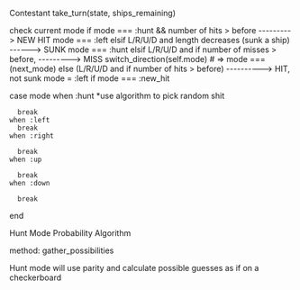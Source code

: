 Contestant
take_turn(state, ships_remaining)

  check current mode
      if mode === :hunt && number of hits > before --------->  NEW HIT
        mode === :left
      elsif L/R/U/D and length decreases (sunk a ship)   ------> SUNK
        mode === :hunt
      elsif L/R/U/D and if number of misses > before,   ---------> MISS
        switch_direction(self.mode)  # => mode === (next_mode)
      else (L/R/U/D and if number of hits > before)   ----------> HIT, not sunk
        mode = :left if mode === :new_hit

  case mode
    when :hunt
      *use algorithm to pick random shit

      break
    when :left
      break
    when :right

      break
    when :up

      break
    when :down

      break

  end



Hunt Mode Probability Algorithm

method: gather_possibilities

Hunt mode will use parity and calculate possible guesses as if on a checkerboard
